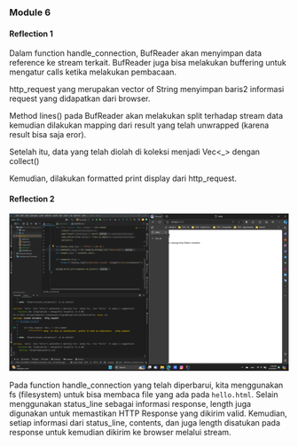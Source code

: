 ### Module 6

#### Reflection 1

Dalam function handle_connection, BufReader akan menyimpan data reference ke stream terkait. BufReader juga bisa melakukan buffering untuk mengatur calls ketika melakukan pembacaan.

http_request yang merupakan vector of String menyimpan baris2 informasi request yang didapatkan dari browser.

Method lines() pada BufReader akan melakukan split terhadap stream data kemudian dilakukan mapping dari result yang telah unwrapped (karena result bisa saja eror).

Setelah itu, data yang telah diolah di koleksi menjadi Vec<_> dengan collect()

Kemudian, dilakukan formatted print display dari http_request.

#### Reflection 2

![Commit 2 screen capture](/assets/images/commit2.png)

Pada function handle_connection yang telah diperbarui, kita menggunakan fs (filesystem) untuk bisa membaca file yang ada pada `hello.html`. Selain menggunakan status_line sebagai informasi response, length juga digunakan untuk memastikan HTTP Response yang dikirim valid. Kemudian, setiap informasi dari status_line, contents, dan juga length disatukan pada response untuk kemudian dikirim ke browser melalui stream.